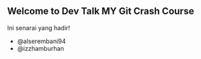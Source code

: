 ## Welcome to Dev Talk MY Git Crash Course

Ini senarai yang hadir!
- @alserembani94
- @izzhamburhan